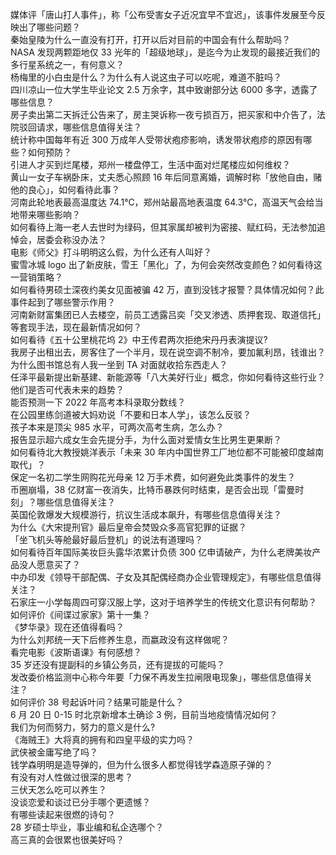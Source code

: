 媒体评「唐山打人事件」，称「公布受害女子近况宜早不宜迟」，该事件发展至今反映出了哪些问题？  
秦始皇陵为什么一直没有打开，打开以后对目前的中国会有什么帮助吗？  
NASA 发现两颗距地仅 33 光年的「超级地球」，是迄今为止发现的最接近我们的多行星系统之一，有何意义？  
杨梅里的小白虫是什么？为什么有人说这虫子可以吃呢，难道不脏吗？  
四川凉山一位大学生毕业论文 2.5 万余字，其中致谢部分达 6000 多字，透露了哪些信息？  
房子卖出第二天拆迁公告来了，房主哭诉称一夜亏损百万，把买家和中介告了，法院驳回请求，哪些信息值得关注？  
统计称中国每年有近 300 万成年人受带状疱疹影响，诱发带状疱疹的原因有哪些？如何预防？  
引进人才买到烂尾楼，郑州一楼盘停工，生活中面对烂尾楼应如何维权？  
黄山一女子车祸卧床，丈夫悉心照顾 16 年后同意离婚，调解时称「放他自由，赌他的良心」，如何看待此事？  
河南此轮地表最高温度达 74.1℃，郑州站最高地表温度 64.3℃，高温天气会给当地带来哪些影响？  
如何看待上海一老人去世时为绿码，但其家属却被判为密接、赋红码，无法参加追悼会，居委会称没办法？  
电影《师父》打斗明明这么假，为什么还有人叫好？  
蜜雪冰城 logo 出了新皮肤，雪王「黑化」了，为何会突然改变颜色？如何看待这一营销策略？  
如何看待男硕士深夜约美女见面被骗 42 万，直到没钱才报警？具体情况如何？此事件起到了哪些警示作用？  
河南新财富集团已人去楼空，前员工透露吕奕「交叉渗透、质押套现、取道信托」等套现手法，现在最新情况如何？  
如何看待《五十公里桃花坞 2》中王传君两次拒绝宋丹丹表演提议?  
我房子出租出去，房客住了一个半月，现在说空调不制冷，要加氟利昂，钱谁出？  
为什么图书馆总有人我一坐到 TA 对面就收拾东西走人？  
任泽平最新提出新基建、新能源等「八大美好行业」概念，你如何看待这些行业？他们是否可代表未来的趋势？  
能否预测一下 2022 年高考本科录取分数线？  
在公园里练剑道被大妈劝说「不要和日本人学」，该怎么反驳？  
孩子本来是顶尖 985 水平，可两次高考生病，怎么办？  
报告显示超六成女生会先提分手，为什么面对爱情女生比男生更果断？  
如何看待北大教授姚洋表示「未来 30 年内中国世界工厂地位都不可能被印度越南取代」？  
保定一名初二学生网购花光母亲 12 万手术费，如何避免此类事件的发生？  
币圈崩塌，38 亿财富一夜消失，比特币暴跌何时结束，是否会出现「雷曼时刻」？哪些信息值得关注？  
英国伦敦爆发大规模游行，抗议生活成本飙升，有哪些信息值得关注？  
为什么《大宋提刑官》最后皇帝会焚毁众多高官犯罪的证据？  
「坐飞机头等舱最好最后登机」的说法有道理吗？  
如何看待百年国际美妆巨头露华浓累计负债 300 亿申请破产，为什么老牌美妆产品没人愿意买了？  
中办印发《领导干部配偶、子女及其配偶经商办企业管理规定》，有哪些信息值得关注？  
石家庄一小学每周四可穿汉服上学，这对于培养学生的传统文化意识有何帮助？  
如何评价《间谍过家家》第十一集？  
《梦华录》现在还值得看吗？  
为什么刘邦统一天下后修养生息，而嬴政没有这样做呢？  
看完电影《波斯语课》有何感想？  
35 岁还没有提副科的乡镇公务员，还有提拔的可能吗？  
发改委价格监测中心称今年要「力保不再发生拉闸限电现象」，哪些信息值得关注？  
如何评价 38 号起诉叶问？结果可能是什么？  
6 月 20 日 0-15 时北京新增本土确诊 3 例，目前当地疫情情况如何？  
我们为何而努力，努力的意义是什么?  
《海贼王》大将真的拥有和四皇平级的实力吗？  
武侠被金庸写绝了吗？  
钱学森明明是造导弹的，但为什么很多人都觉得钱学森造原子弹的？  
有没有对人性做过很深的思考？  
三伏天怎么吃可以养生？  
没谈恋爱和谈过已分手哪个更遗憾？  
有哪些读起来很燃的诗句？  
28 岁硕士毕业，事业编和私企选哪个？  
高三真的会很累也很美好吗？  
